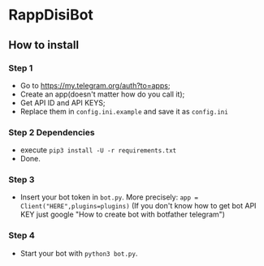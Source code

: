 # RappDisiBot
## How to install
### Step 1
- Go to https://my.telegram.org/auth?to=apps;
- Create an app(doesn't matter how do you call it);
- Get API ID and API KEYS;
- Replace them in `config.ini.example` and save it as `config.ini`
### Step 2 Dependencies
- execute `pip3 install -U -r requirements.txt`
- Done.
### Step 3
- Insert your bot token in `bot.py`. More precisely:
`app = Client("HERE",plugins=plugins)`
(If you don't know how to get bot API KEY just google "How to create bot with botfather telegram")
### Step 4
- Start your bot with `python3 bot.py`.
